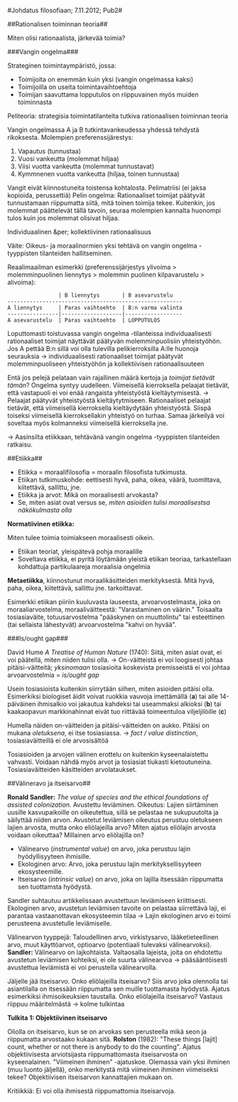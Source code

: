 #Johdatus filosofiaan; 7.11.2012; Pub2#

##Rationalisen toiminnan teoria##

Miten olisi rationaalista, järkevää toimia?

###Vangin ongelma###

Strateginen toimintaympäristö, jossa:

* Toimijoita on enemmän kuin yksi (vangin ongelmassa kaksi)
* Toimijoilla on useita toimintavaihtoehtoja
* Toimijan saavuttama lopputulos on riippuvainen myös muiden toiminnasta

Peliteoria: strategisia toimintatilanteita tutkiva rationaalisen toiminnan teoria

Vangin ongelmassa A ja B tutkintavankeudessa yhdessä tehdystä rikoksesta. Molempien preferenssijärestys:

1. Vapautus (tunnustaa)
2. Vuosi vankeutta (molemmat hiljaa)
3. Viisi vuotta vankeutta (molemmat tunnustavat)
4. Kymmnenen vuotta vankeutta (hiljaa, toinen tunnustaa)

Vangit eivät kiinnostuneita toistensa kohtalosta. Pelimatriisi (ei jaksa kopioida, perussettiä)
Pelin ongelma: Rationaaliset toimijat päätyvät tunnustamaan riippumatta siitä, mitä toinen toimija tekee.
Kuitenkin, jos molemmat päättelevät tällä tavoin, seuraa molempien kannalta huonompi tulos kuin jos molemmat
olisivat hiljaa.

Individuaalinen &per; kollektiivinen rationaalisuus

Väite: Oikeus- ja moraalinormien yksi tehtävä on vangin ongelma -tyyppisten tilanteiden hallitseminen.

Reaalimaailman esimerkki (preferenssijärjestys ylivoima > molemminpuolinen liennytys > molemmin puolinen kilpavarustelu > alivoima):


                    | B liennytys       | B asevarustelu
    -------------------------------------------------------
    A liennytys     | Paras vaihtoehto  | B:n varma valinta
    ----------------|-------------------|------------------
    A asevarustelu  | Paras vaihtoehto  | LOPPUTULOS

Loputtomasti toistuvassa vangin ongelma -tilanteissa individuaalisesti rationaaliset toimijat näyttävät päätyvän molemminpuolisiin
yhteistyöhön. Jos A pettää B:n sillä voi olla tulevilla pelikierroksilla A:lle huonoja seurauksia &rarr; individuaalisesti rationaaliset toimijat päätyvät molemminpuoliseen yhteistyöhön ja kollektiivisen rationaalisuuteen

Entä jos pelejä pelataan vain rajallinen määrä kertoja ja _toimijat tietävät tämän_? Ongelma syntyy uudelleen. Viimeisellä kierroksella pelaajat tietävät, että vastapuoli ei voi enää rangaista yhteistyöstä kieltäytymisestä. &rarr; Pelaajat päätyvät yhteistyöstä kieltäytytmiseen. Rationaaliset pelaajat tietävät, että viimeisellä kierroksella kieltäydytään yhteistyöstä. Siispä toiseksi viimeisellä kierroksellakin yhteistyö on turhaa. Samaa järkeilyä voi soveltaa myös kolmanneksi viimeisellä kierroksella jne.

&rarr; Aasinsilta etiikkaan, tehtävänä vangin ongelma -tyyppisten tilanteiden ratkaisu.

##Etiikka##

* Etiikka = moraalifilosofia = moraalin filosofista tutkimusta. 
* Etiikan tutkimuskohde: eettisesti hyvä, paha, oikea, väärä, tuomittava, kiitettävä, sallittu, jne.
* Etiikka ja arvot: Mikä on moraalisesti arvokasta?
* Se, miten asiat ovat versus se, _miten asioiden tulisi moraalisestsa näkökulmasta olla_

**Normatiivinen etiikka:** 

Miten tulee toimia toimiakseen moraalisesti oikein.

* Etiikan teoriat, yleispätevä pohja moraalille
* Soveltava etiikka, ei pyritä löytämään yleistä etiikan teoriaa, tarkastellaan kohdattuja partikulaareja moraalisia ongelmia

**Metaetiikka**, kiinnostunut moraalikäsitteiden merkityksestä. Mitä hyvä, paha, oikea, kiitettävä, sallittu jne. tarkoittavat.

Esimerkki etiikan piiriin kuuluvasta lauseesta, arvoarvostelmasta, joka on moraaliarvostelma, moraaliväitteestä: "Varastaminen on väärin."
Toisaalta tosiasiaväite, totuusarvostelma "pääskynen on muuttolintu" tai esteettinen (tai sellaista lähestyvät) arvoarvostelma "kahvi on hyvää".

###Is/ought gap###

David Hume _A Treatise of Human Nature_ (1740): Siitä, miten asiat ovat, ei voi päätellä, miten niiden tulisi olla.
&rarr; On-väitteistä ei voi loogisesti johtaa pitäisi-väitteitä; _yksinomaan_ tosiasioita koskevista premisseistä ei voi johtaa arvoarvostelmia = _is/ought gap_

Usein tosiasioista kuitenkin siirrytään siihen, miten asioiden pitäisi olla. Esimerkiksi biologiset äidit voivat ruokkia vauvoja imettämällä (**a**) tai alle 14-päiväinen ihmisalkio voi jakautua kahdeksi tai useammaksi alkioksi (**b**) tai kaakaopavun markkinahinnat eivät tuo riittävää toimeentuloa viljeljilöille (**c**)

Humella näiden on-väitteiden ja pitäisi-väitteiden on aukko. Pitäisi on mukana _oletuksena_, ei itse tosiasiassa.
&rarr; _fact / value distinction_, tosiasiaväitteillä ei ole arvosisältöä

Tosiasioiden ja arvojen välinen erottelu on kuitenkin kyseenalaistettu vahvasti. Voidaan nähdä myös arvot ja tosiasiat tiukasti kietoutuneina. Tosiasiaväitteiden käsitteiden arvolataukset.

##Välineravo ja itseisarvo##

**Ronald Sandler:** _The value of species and the ethical foundations of assisted colonization._ Avustettu leviäminen. Oikeutus: Lajien siirtäminen uusille kasvupaikoille on oikeutettua, sillä se pelastaa ne sukupuutolta ja säilyttää niiden arvon. Avustetut leviämisen oikeutus perustuu oletukseen lajien arvosta, mutta onko eliölajeilla arvo? Miten ajatus eliölajin arvosta voidaan oikeuttaa? Millainen arvo eliölajilla on?

* Välinearvo (_instrumental value_) on arvo, joka perustuu lajin hyödyllisyyteen ihmisille.
* Ekologinen arvo: Arvo, joka perustuu lajin merkityksellisyyteen ekosysteemille.
* Itseisarvo (_intrinsic value_) on arvo, joka on lajilla itsessään riippumatta sen tuottamsta hyödystä.

Sandler suhtautuu artikkelissaan avustettuun leviämiseen kriittisesti. Ekologinen arvo, avustetun leviämisen tavoite on pelastaa siirrettävä laji, ei parantaa vastaanottavan ekosysteemin tilaa &rarr; Lajin ekologinen arvo ei toimi perusteena avustetulle leviämiselle.

Välinearvon tyyppejä: Taloudellinen arvo, virkistysarvo, lääketieteellinen arvo, muut käyttöarvot, optioarvo (potentiaali tulevaksi välinearvoksi). **Sandler:** Välinearvo on lajkohtaista. Valtaosalla lajeista, joita on ehdotettu avustetun leviämisen kohteiksi, ei ole suurta välinearvoa &rarr; pääsääntöisesti avustettua leviämistä ei voi perustella välinearvolla.

Jäljelle jää itseisarvo. Onko eliölajeilla itseisarvo? Siis arvo joka olennolla tai asiantilalla on itsessään riippumatta sen muille tuottamasta hyödystä. Ajatus esimerkiksi ihmisoikeuksien taustalla. Onko eliölajeilla itseisarvo? Vastaus riippuu määritelmästä &rarr; kolme tulkintaa

**Tulkita 1: Objektiivinen itseisarvo** 

Oliolla on itseisarvo, kun se on arvokas sen perusteella mikä seon ja riippumatta arvostaako kukaan sitä. **Rolston** (1982): "These things [lajit] count, whether or not there is anybody to do the counting". Ajatus objektiivisesta arviotsijasta riippumattomasta itseisarvosta on kyseenalainen. "Viimeinen ihminen" -ajatuskoe. Olemassa vain yksi ihminen (muu luonto jäljellä), onko merkitystä mitä viimeinen ihminen viimeiseksi tekee? Objektiivisen itseisarvon kannattajien mukaan on. 

Kritiikkiä: Ei voi olla ihmisestä riippumattomia itseisarvoja. 
